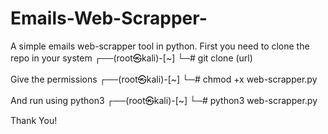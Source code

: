 # Emails-Web-Scrapper-
A simple emails web-scrapper tool in python.
 First you need to clone the repo in your system
┌──(root㉿kali)-[~]
└─# git clone (url)

Give the permissions
┌──(root㉿kali)-[~]
└─# chmod +x web-scrapper.py

And run using python3
┌──(root㉿kali)-[~]
└─# python3 web-scrapper.py

Thank You!
